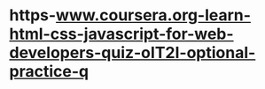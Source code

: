 # https-www.coursera.org-learn-html-css-javascript-for-web-developers-quiz-oIT2I-optional-practice-q